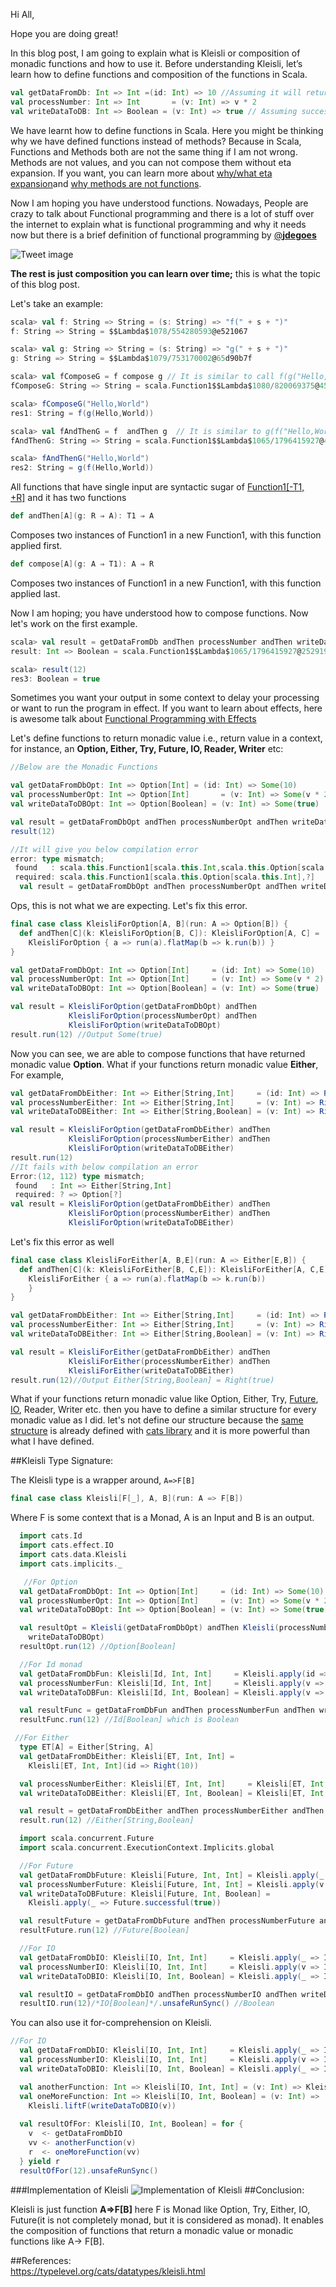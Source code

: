 Hi All,

Hope you are doing great!

In this blog post, I am going to explain what is Kleisli or composition of monadic functions and how to use it. Before understanding Kleisli, let&#8217;s learn how to define functions and composition of the functions in Scala.

```scala
val getDataFromDb: Int => Int =(id: Int) => 10 //Assuming it will return Int value from DB
val processNumber: Int => Int       = (v: Int) => v * 2
val writeDataToDB: Int => Boolean = (v: Int) => true // Assuming successful, db write will return Boolean value
```

We have learnt how to define functions in Scala. Here you might be thinking why we have defined functions instead of methods? Because in Scala, Functions and Methods both are not the same thing if I am not wrong. Methods are not values, and you can not compose them without eta expansion. If you want, you can learn more about <a href="https://medium.com/@sinisalouc/on-method-invocations-or-what-exactly-is-eta-expansion-1019b37e010c" target="_blank" rel="noopener">why/what eta expansion</a>and <a href="https://tpolecat.github.io/2014/06/09/methods-functions.html" target="_blank" rel="noopener">why methods are not functions</a>.

Now I am hoping you have understood functions. Nowadays, People are crazy to talk about Functional programming and there is a lot of stuff over the internet to explain what is functional programming and why it needs now but there is a brief definition of functional programming by <span class="username u-dir" dir="ltr"><a class="ProfileHeaderCard-screennameLink u-linkComplex js-nav" href="https://twitter.com/jdegoes" target="_blank" rel="noopener">@<b class="u-linkComplex-target">jdegoes</b></a></span>

![Tweet image](img/uploads/2018/10/IMG_6609-273x300.jpg)

**The rest is just composition you can learn over time;** this is what the topic of this blog post.

Let's take an example:

``` scala
scala> val f: String => String = (s: String) => "f(" + s + ")"
f: String => String = $$Lambda$1078/554280593@e521067

scala> val g: String => String = (s: String) => "g(" + s + ")"
g: String => String = $$Lambda$1079/753170002@65d90b7f

scala> val fComposeG = f compose g // It is similar to call f(g("Hello,World"))
fComposeG: String => String = scala.Function1$$Lambda$1080/820069375@452ec287

scala> fComposeG("Hello,World")
res1: String = f(g(Hello,World))

scala> val fAndThenG = f  andThen g  // It is similar to g(f("Hello,World"))
fAndThenG: String => String = scala.Function1$$Lambda$1065/1796415927@40c6d1ef

scala> fAndThenG("Hello,World")
res2: String = g(f(Hello,World))
```

All functions that have single input are syntactic sugar of <a href="https://www.scala-lang.org/api/2.12.7/scala/Function1.html" target="_blank" rel="noopener">Function1[-T1, +R]</a> and it has two functions

```scala
def andThen[A](g: R ⇒ A): T1 ⇒ A
```
Composes two instances of Function1 in a new Function1, with this function applied first.
```scala
def compose[A](g: A ⇒ T1): A ⇒ R
```
Composes two instances of Function1 in a new Function1, with this function applied last.

Now I am hoping; you have understood how to compose functions. Now let's work on the first example.

``` scala
scala> val result = getDataFromDb andThen processNumber andThen writeDataToDB
result: Int => Boolean = scala.Function1$$Lambda$1065/1796415927@25291901

scala> result(12)
res3: Boolean = true
```

Sometimes you want your output in some context to delay your processing or want to run the program in effect. If you want to learn about effects, here is awesome talk about <a href="https://www.youtube.com/watch?v=GZRL5Z40w60" target="_blank" rel="noopener">Functional Programming with Effects</a>

Let's define functions to return monadic value i.e., return value in a context, for instance, an **Option, Either, Try, Future, IO, Reader, Writer** etc:

``` scala
//Below are the Monadic Functions

val getDataFromDbOpt: Int => Option[Int] = (id: Int) => Some(10) 
val processNumberOpt: Int => Option[Int]       = (v: Int) => Some(v * 2)
val writeDataToDBOpt: Int => Option[Boolean] = (v: Int) => Some(true)

val result = getDataFromDbOpt andThen processNumberOpt andThen writeDataToDBOpt
result(12)

//It will give you below compilation error
error: type mismatch;
 found   : scala.this.Function1[scala.this.Int,scala.this.Option[scala.this.Int]]
 required: scala.this.Function1[scala.this.Option[scala.this.Int],?]
  val result = getDataFromDbOpt andThen processNumberOpt andThen writeDataToDBOpt
```

Ops, this is not what we are expecting. Let's fix this error.

```scala
final case class KleisliForOption[A, B](run: A => Option[B]) {
  def andThen[C](k: KleisliForOption[B, C]): KleisliForOption[A, C] =
    KleisliForOption { a => run(a).flatMap(b => k.run(b)) }
}

val getDataFromDbOpt: Int => Option[Int]     = (id: Int) => Some(10)
val processNumberOpt: Int => Option[Int]     = (v: Int) => Some(v * 2)
val writeDataToDBOpt: Int => Option[Boolean] = (v: Int) => Some(true) 

val result = KleisliForOption(getDataFromDbOpt) andThen 
             KleisliForOption(processNumberOpt) andThen
             KleisliForOption(writeDataToDBOpt)
result.run(12) //Output Some(true)
```

Now you can see, we are able to compose functions that have returned monadic value **Option**. What if your functions return monadic value **Either**, 
For example,

``` scala
val getDataFromDbEither: Int => Either[String,Int]     = (id: Int) => Right(10)
val processNumberEither: Int => Either[String,Int]     = (v: Int) => Right(v * 2)
val writeDataToDBEither: Int => Either[String,Boolean] = (v: Int) => Right(true)

val result = KleisliForOption(getDataFromDbEither) andThen
             KleisliForOption(processNumberEither) andThen 
             KleisliForOption(writeDataToDBEither)
result.run(12) 
//It fails with below compilation an error
Error:(12, 112) type mismatch;
 found   : Int => Either[String,Int]
 required: ? => Option[?]
val result = KleisliForOption(getDataFromDbEither) andThen 
             KleisliForOption(processNumberEither) andThen 
             KleisliForOption(writeDataToDBEither)
```

Let's fix this error as well

```scala
final case class KleisliForEither[A, B,E](run: A => Either[E,B]) {
  def andThen[C](k: KleisliForEither[B, C,E]): KleisliForEither[A, C,E] =
    KleisliForEither { a => run(a).flatMap(b => k.run(b))
    }
}

val getDataFromDbEither: Int => Either[String,Int]     = (id: Int) => Right(10)
val processNumberEither: Int => Either[String,Int]     = (v: Int) => Right(v * 2)
val writeDataToDBEither: Int => Either[String,Boolean] = (v: Int) => Right(true)

val result = KleisliForEither(getDataFromDbEither) andThen 
             KleisliForEither(processNumberEither) andThen 
             KleisliForEither(writeDataToDBEither)
result.run(12)//Output Either[String,Boolean] = Right(true)
```

What if your functions return monadic value like Option, Either, Try, <a href="https://www.scala-lang.org/api/2.12.7/scala/concurrent/Future.html" target="_blank" rel="noopener">Future</a>, <a href="https://typelevel.org/cats-effect/datatypes/io.html" target="_blank" rel="noopener">IO</a>, Reader, Writer etc. then you have to define a similar structure for every monadic value as I did. let's not define our structure because the <a href="https://typelevel.org/cats/datatypes/kleisli.html" target="_blank" rel="noopener">same structure</a> is already defined with <a href="https://typelevel.org/cats/" target="_blank" rel="noopener">cats library</a> and it is more powerful than what I have defined.

##Kleisli Type Signature:

The Kleisli type is a wrapper around, `A=>F[B]`

```scala
final case class Kleisli[F[_], A, B](run: A => F[B])
```

Where F is some context that is a Monad, A is an Input and B is an output.

```scala
  import cats.Id
  import cats.effect.IO
  import cats.data.Kleisli
  import cats.implicits._

   //For Option
  val getDataFromDbOpt: Int => Option[Int]     = (id: Int) => Some(10)
  val processNumberOpt: Int => Option[Int]     = (v: Int) => Some(v * 2)
  val writeDataToDBOpt: Int => Option[Boolean] = (v: Int) => Some(true)

  val resultOpt = Kleisli(getDataFromDbOpt) andThen Kleisli(processNumberOpt) andThen Kleisli(
    writeDataToDBOpt)
  resultOpt.run(12) //Option[Boolean]

  //For Id monad
  val getDataFromDbFun: Kleisli[Id, Int, Int]     = Kleisli.apply(id => 10: Id[Int])
  val processNumberFun: Kleisli[Id, Int, Int]     = Kleisli.apply(v => v * 2: Id[Int])
  val writeDataToDBFun: Kleisli[Id, Int, Boolean] = Kleisli.apply(v => true: Id[Boolean])

  val resultFunc = getDataFromDbFun andThen processNumberFun andThen writeDataToDBFun
  resultFunc.run(12) //Id[Boolean] which is Boolean

 //For Either
  type ET[A] = Either[String, A]
  val getDataFromDbEither: Kleisli[ET, Int, Int] =
    Kleisli[ET, Int, Int](id => Right(10))

  val processNumberEither: Kleisli[ET, Int, Int]     = Kleisli[ET, Int, Int](v => Right(v * 2))
  val writeDataToDBEither: Kleisli[ET, Int, Boolean] = Kleisli[ET, Int, Boolean](v => Right(true))

  val result = getDataFromDbEither andThen processNumberEither andThen writeDataToDBEither
  result.run(12) //Either[String,Boolean]

  import scala.concurrent.Future
  import scala.concurrent.ExecutionContext.Implicits.global

  //For Future
  val getDataFromDbFuture: Kleisli[Future, Int, Int] = Kleisli.apply(_ => Future.successful(10))
  val processNumberFuture: Kleisli[Future, Int, Int] = Kleisli.apply(v => Future.successful(v * 2))
  val writeDataToDBFuture: Kleisli[Future, Int, Boolean] =
    Kleisli.apply(_ => Future.successful(true))

  val resultFuture = getDataFromDbFuture andThen processNumberFuture andThen writeDataToDBFuture
  resultFuture.run(12) //Future[Boolean]

  //For IO
  val getDataFromDbIO: Kleisli[IO, Int, Int]     = Kleisli.apply(_ => IO.pure(10))
  val processNumberIO: Kleisli[IO, Int, Int]     = Kleisli.apply(v => IO(v * 2))
  val writeDataToDBIO: Kleisli[IO, Int, Boolean] = Kleisli.apply(_ => IO.pure(true))

  val resultIO = getDataFromDbIO andThen processNumberIO andThen writeDataToDBIO
  resultIO.run(12)/*IO[Boolean]*/.unsafeRunSync() //Boolean
```

You can also use it for-comprehension on Kleisli.

```scala
//For IO
  val getDataFromDbIO: Kleisli[IO, Int, Int]     = Kleisli.apply(_ => IO.pure(10))
  val processNumberIO: Kleisli[IO, Int, Int]     = Kleisli.apply(v => IO(v * 2))
  val writeDataToDBIO: Kleisli[IO, Int, Boolean] = Kleisli.apply(_ => IO.pure(true))

  val anotherFunction: Int => Kleisli[IO, Int, Int] = (v: Int) => Kleisli.liftF(processNumberIO(v))
  val oneMoreFunction: Int => Kleisli[IO, Int, Boolean] = (v: Int) =>
    Kleisli.liftF(writeDataToDBIO(v))
  
  val resultOfFor: Kleisli[IO, Int, Boolean] = for {
    v  <- getDataFromDbIO
    vv <- anotherFunction(v)
    r  <- oneMoreFunction(vv)
  } yield r
  resultOfFor(12).unsafeRunSync()
```
###Implementation of Kleisli
![Implementation of Kleisli](img/uploads/2018/10/carbon.png)
##Conclusion:

Kleisli is just function **A=>F[B]** here F is Monad like Option, Try, Either, IO, Future(it is not completely monad, but it is considered as monad). It enables the composition of functions that return a monadic value or monadic functions like A-> F[B].

##References:  
<a href="https://typelevel.org/cats/datatypes/kleisli.html" target="_blank" rel="noopener">https://typelevel.org/cats/datatypes/kleisli.html</a>